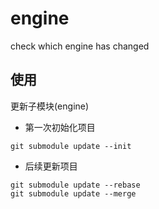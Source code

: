 # engine
check which engine has changed

## 使用

更新子模块(engine)

* 第一次初始化项目
```
git submodule update --init
```

* 后续更新项目
```
git submodule update --rebase
git submodule update --merge 
```


